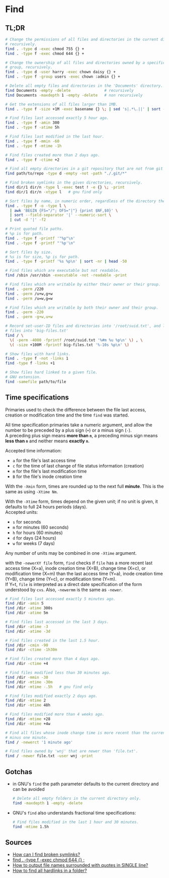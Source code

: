 # Find

## TL;DR

```sh
# Change the permissions of all files and directories in the current directory,
# recursively.
find . -type d -exec chmod 755 {} +
find . -type f -exec chmod 644 {} +

# Change the ownership of all files and directories owned by a specific user or
# group, recursively.
find . -type d -user harry -exec chown daisy {} +
find . -type f -group users -exec chown :admin {} +

# Delete all empty files and directories in the 'Documents' directory.
find Documents -empty -delete               # recursively
find Documents -maxdepth 1 -empty -delete   # non recursively

# Get the extensions of all files larger than 1MB.
find . -type f -size +1M -exec basename {} \; | sed 's|.*\.||' | sort -u

# Find files last accessed exactly 5 hour ago.
find . -type f -amin 300
find . -type f -atime 5h

# Find files last modified in the last hour.
find . -type f -mmin -60
find . -type f -mtime -1h

# Find files created more than 2 days ago.
find . -type f -ctime +2

# Find all empty directories in a git repository that are not from git itself.
find path/to/repo -type d -empty -not -path "./.git/*"

# Find broken symlinks in the given directories, recursively.
find dir/1 dir/n -type l -exec test ! -e {} \; -print
find dir/1 dir/n -xtype l   # gnu find only

# Sort files by name, in numeric order, regardless of the directory they are in.
find . -type f -o -type l \
  | awk 'BEGIN {FS="/"; OFS="|"} {print $NF,$0}' \
  | sort --field-separator '|' --numeric-sort \
  | cut -d '|' -f2

# Print quoted file paths.
# %p is for path.
find . -type f -printf '"%p"\n'
find . -type f -printf "'%p'\n"

# Sort files by size.
# %s is for size, %p is for path.
find . -type f -printf '%s %p\n' | sort -nr | head -50

# Find files which are executable but not readable.
find /sbin /usr/sbin -executable -not -readable -print

# Find files which are writable by either their owner or their group.
find . -perm /220
find . -perm /u+w,g+w
find . -perm /u=w,g=w

# Find files which are writable by both their owner and their group.
find . -perm -220
find . -perm -g+w,u+w

# Record set-user-ID files and directories into '/root/suid.txt', and large
# files into 'big-files.txt'
find / \
  \( -perm -4000 -fprintf /root/suid.txt '%#m %u %p\n' \) , \
  \( -size +100M -fprintf big-files.txt '%-10s %p\n' \)

# Show files with hard links.
find . -type f -not -links 1
find -type f -links +1

# Show files hard linked to a given file.
# GNU extension.
find -samefile path/to/file
```

## Time specifications

Primaries used to check the difference between the file last access, creation or modification time and the time `find` was started.

All time specification primaries take a numeric argument, and allow the number to be preceded by a plus sign (`+`) or a minus sign (`-`).  
A preceding plus sign means **more than `n`**, a preceding minus sign means **less than `n`** and neither means **exactly `n`**.

Accepted time information:

- `a` for the file's last access time
- `c` for the time of last change of file status information (creation)
- `m` for the file's last modification time
- `B` for the file's inode creation time

With the `-Xmin` form, times are rounded up to the next full **minute**. This is the same as using `-Xtime Nm`.

With the `-Xtime` form, times depend on the given unit; if no unit is given, it defaults to full 24 hours periods (days).  
Accepted units:

- `s` for seconds
- `m` for minutes (60 seconds)
- `h` for hours (60 minutes)
- `d` for days (24 hours)
- `w` for weeks (7 days)

Any number of units may be combined in one `-Xtime` argument.

with the `-newerXY file` form, `find` checks if `file` has a more recent last access time (X=a), inode creation time (X=B), change time (X=c), or modification time (X=m) than the last access time (Y=a), inode creation time (Y=B), change time (Y=c), or modification time (Y=m).  
If Y=t, `file` is interpreted as a direct date specification of the form understood by `cvs`. Also, `-newermm` is the same as `-newer`.

```sh
# Find files last accessed exactly 5 minutes ago.
find /dir -amin 5
find /dir -atime 300s
find /dir -atime 5m

# Find files last accessed in the last 3 days.
find /dir -atime -3
find /dir -atime -3d

# Find files created in the last 1.5 hour.
find /dir -cmin -90
find /dir -ctime -1h30m

# Find files created more than 4 days ago.
find /dir -ctime +4

# Find files modified less than 30 minutes ago.
find /dir -mmin -30
find /dir -mtime -30m
find /dir -mtime -.5h   # gnu find only

# Find files modified exactly 2 days ago.
find /dir -mtime 2
find /dir -mtime 48h

# Find files modified more than 4 weeks ago.
find /dir -mtime +28
find /dir -mtime +4w

# Find all files whose inode change time is more recent than the current time
# minus one minute.
find / -newerct '1 minute ago'

# Find files owned by 'wnj' that are newer than 'file.txt'.
find / -newer file.txt -user wnj -print
```

## Gotchas

- in GNU's `find` the path parameter defaults to the current directory and can be avoided

  ```sh
  # Delete all empty folders in the current directory only.
  find -maxdepth 1 -empty -delete
  ```

- GNU's `find` also understands fractional time specifications:

  ```sh
  # Find files modified in the last 1 hour and 30 minutes.
  find -mtime 1.5h
  ```

## Sources

- [How can I find broken symlinks?]
- [find . -type f -exec chmod 644 {} ;]
- [How to output file names surrounded with quotes in SINGLE line?]
- [How to find all hardlinks in a folder?]

[find . -type f -exec chmod 644 {} ;]: https://stackoverflow.com/questions/19737525/find-type-f-exec-chmod-644#22083532
[how can i find broken symlinks?]: https://unix.stackexchange.com/questions/34248/how-can-i-find-broken-symlinks
[how to find all hardlinks in a folder?]: https://askubuntu.com/questions/972121/how-to-find-all-hardlinks-in-a-folder#972244
[how to output file names surrounded with quotes in single line?]: https://stackoverflow.com/questions/6041596/how-to-output-file-names-surrounded-with-quotes-in-single-line#15137696

